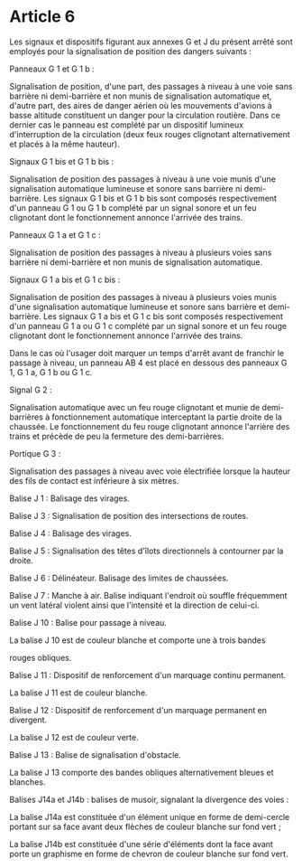 # Article 6

Les signaux et dispositifs figurant aux annexes G et J du présent arrêté sont employés pour la signalisation de position des dangers suivants :

Panneaux G 1 et G 1 b :

Signalisation de position, d'une part, des passages à niveau à une voie sans barrière ni demi-barrière et non munis de signalisation automatique et, d'autre part, des aires de danger aérien où les mouvements d'avions à basse altitude constituent un danger pour la circulation routière. Dans ce dernier cas le panneau est complété par un dispositif lumineux d'interruption de la circulation (deux feux rouges clignotant alternativement et placés à la même hauteur).

Signaux G 1 bis et G 1 b bis :

Signalisation de position des passages à niveau à une voie munis d'une signalisation automatique lumineuse et sonore sans barrière ni demi-barrière. Les signaux G 1 bis et G 1 b bis sont composés respectivement d'un panneau G 1 ou G 1 b complété par un signal sonore et un feu clignotant dont le fonctionnement annonce l'arrivée des trains.

Panneaux G 1 a et G 1 c :

Signalisation de position des passages à niveau à plusieurs voies sans barrière ni demi-barrière et non munis de signalisation automatique.

Signaux G 1 a bis et G 1 c bis :

Signalisation de position des passages à niveau à plusieurs voies munis d'une signalisation automatique lumineuse et sonore sans barrière et demi-barrière. Les signaux G 1 a bis et G 1 c bis sont composés respectivement d'un panneau G 1 a ou G 1 c complété par un signal sonore et un feu rouge clignotant dont le fonctionnement annonce l'arrivée des trains.

Dans le cas où l'usager doit marquer un temps d'arrêt avant de franchir le passage à niveau, un panneau AB 4 est placé en dessous des panneaux G 1, G 1 a, G 1 b ou G 1 c.

Signal G 2 :

Signalisation automatique avec un feu rouge clignotant et munie de demi-barrières à fonctionnement automatique interceptant la partie droite de la chaussée. Le fonctionnement du feu rouge clignotant annonce l'arrière des trains et précède de peu la fermeture des demi-barrières.

Portique G 3 :

Signalisation des passages à niveau avec voie électrifiée lorsque la hauteur des fils de contact est inférieure à six mètres.

Balise J 1 : Balisage des virages.

Balise J 3 : Signalisation de position des intersections de routes.

Balise J 4 : Balisage des virages.

Balise J 5 : Signalisation des têtes d'îlots directionnels à contourner par la droite.

Balise J 6 : Délinéateur. Balisage des limites de chaussées.

Balise J 7 : Manche à air. Balise indiquant l'endroit où souffle fréquemment un vent latéral violent ainsi que l'intensité et la direction de celui-ci.

Balise J 10 : Balise pour passage à niveau.

La balise J 10 est de couleur blanche et comporte une à trois bandes

rouges obliques.

Balise J 11 : Dispositif de renforcement d'un marquage continu permanent.

La balise J 11 est de couleur blanche.

Balise J 12 : Dispositif de renforcement d'un marquage permanent en divergent.

La balise J 12 est de couleur verte.

Balise J 13 : Balise de signalisation d'obstacle.

La balise J 13 comporte des bandes obliques alternativement bleues et blanches.

Balises J14a et J14b : balises de musoir, signalant la divergence des voies :

La balise J14a est constituée d'un élément unique en forme de demi-cercle portant sur sa face avant deux flèches de couleur blanche sur fond vert ;

La balise J14b est constituée d'une série d'éléments dont la face avant porte un graphisme en forme de chevron de couleur blanche sur fond vert.
